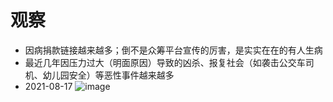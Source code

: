 # 观察

- 因病捐款链接越来越多；倒不是众筹平台宣传的厉害，是实实在在的有人生病
- 最近几年因压力过大（明面原因）导致的凶杀、报复社会（如袭击公交车司机、幼儿园安全）等恶性事件越来越多
- 2021-08-17 ![image](https://user-images.githubusercontent.com/13718575/129679320-f6bcc06c-f663-4735-9f6a-d04fa63c3416.png)









